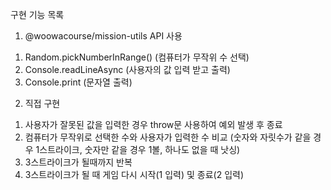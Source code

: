 구현 기능 목록
 1. @woowacourse/mission-utils API 사용
  1) Random.pickNumberInRange()
    (컴퓨터가 무작위 수 선택) 
  2) Console.readLineAsync
    (사용자의 값 입력 받고 출력)
  3) Console.print
    (문자열 출력)

 2. 직접 구현
  1) 사용자가 잘못된 값을 입력한 경우 throw문 사용하여 예외 발생 후 종료
  2) 컴퓨터가 무작위로 선택한 수와 사용자가 입력한 수 비교
    (숫자와 자릿수가 같을 경우 1스트라이크, 숫자만 같을 경우 1볼, 하나도 없을 때 낫싱)
  3) 3스트라이크가 될때까지 반복
  4) 3스트라이크가 될 때 게임 다시 시작(1 입력) 및 종료(2 입력)